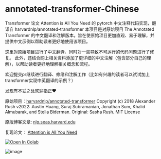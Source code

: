 # annotated-transformer-Chinese
Transformer 论文 Attention is All You Need 的 pytorch 中文注释代码实现，翻译自 harvardnlp/annotated-transformer
本项目是对原始项目 The Annotated Transformer 的中文翻译和注解版本。旨在使原始项目更加直观、易于理解，并提供中文示例以帮助读者更好地使用该项目。

这里对原始项目进行了中文翻译，同时对一些导致不可运行的代码问题进行了修复。
此外，还结合网上相关资料添加了更详细的中文注解（包含部分自己的理解），以帮助读者更好地理解相关概念和流程。

欢迎提交pr继续进行翻译、修缮和注解工作（比如有兴趣的读者可以试试加上transformer实现中英翻译的示例？）

发现有不妥之处欢迎指正❤

原始项目：[harvardnlp/annotated-transformer](https://github.com/harvardnlp/annotated-transformer/)
Copyright (c) 2018 Alexander Rush
v2022: Austin Huang, Suraj Subramanian, Jonathan Sum, Khalid Almubarak, and Stella Biderman.
Original: Sasha Rush.
MIT License

原版博客文章:
[nlp.seas.harvard.edu](http://nlp.seas.harvard.edu/annotated-transformer/)

复现论文：
[Attention is All You Need](https://arxiv.org/abs/1706.03762)

[![Open In Colab](https://colab.research.google.com/assets/colab-badge.svg)](https://colab.research.google.com/github/harvardnlp/annotated-transformer/blob/master/AnnotatedTransformer.ipynb)

![image](https://user-images.githubusercontent.com/35882/166251887-9da909a9-660b-45a9-ae72-0aae89fb38d4.png)
